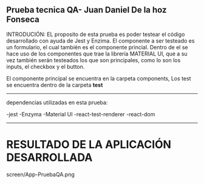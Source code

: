 Prueba tecnica QA- Juan Daniel De la hoz Fonseca
----------------------------------------------------
INTRODUCIÓN:
EL proposito de esta prueba es poder testear el código desarrollado con ayuda de Jest y Enzima.
El componente a ser testeado es un formulario, el cual también es el componente princial.
Dentro de el se hace uso de los componentes que trae la librería MATERIAL UI, que 
a su vez también serán testeados los que son principales, como lo son los inputs, el checkbox
y el button.

El componente principal se encuentra en la carpeta components, 
Los test se encuentra dentro de la carpeta __test__

----------------------------------------------------
dependencias utilizadas en esta prueba:

-jest
-Enzyma
-Material UI
-react-test-renderer
-react-dom

----------------------------------------------------
# RESULTADO DE LA APLICACIÓN DESARROLLADA

screen/App-PruebaQA.png

